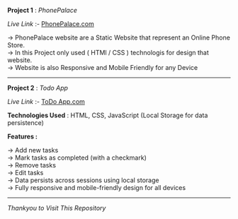 **Project 1** : *PhonePalace*

*Live Link* :- [PhonePalace.com](https://phonepalacebynik.netlify.app)

-> PhonePalace website are a Static Website that represent an Online Phone Store. <br/>
-> In this Project only used ( HTMl / CSS ) technologis for design that website. <br/>
-> Website is also Responsive and Mobile Friendly for any Device <br/>

***

**Project 2** : *Todo App*

*Live Link* :- [ToDo App.com](https://todoappbynik.netlify.app)

**Technologies Used** : HTML, CSS, JavaScript (Local Storage for data persistence)

**Features :**

-> Add new tasks <br/>
-> Mark tasks as completed (with a checkmark) <br/>
-> Remove tasks <br/>
-> Edit tasks <br/>
-> Data persists across sessions using local storage <br/>
-> Fully responsive and mobile-friendly design for all devices <br/>

***

*Thankyou to Visit This Repository*

